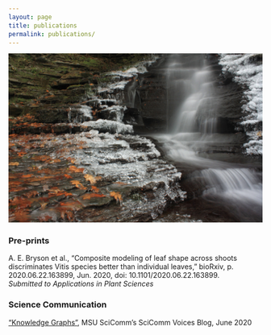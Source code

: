 ```yaml
---
layout: page 
title: publications
permalink: publications/
---
```

![Picture of an ice-encrusted waterfall with fall leaves](../images/IceFall.JPG)

### Pre-prints

A. E. Bryson et al., “Composite modeling of leaf shape across shoots discriminates Vitis species better than individual leaves,” bioRxiv, p. 2020.06.22.163899,
Jun. 2020, doi: 10.1101/2020.06.22.163899.<br>
*Submitted to Applications in Plant Sciences* 

### Science Communication
[“Knowledge Graphs”](https://www.msuscicomm.org/post/knowledge-graphs), MSU SciComm’s SciComm Voices Blog, June 2020
